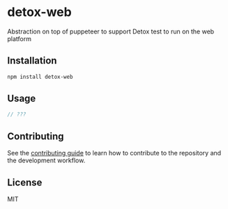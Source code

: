 # detox-web

Abstraction on top of puppeteer to support Detox test to run on the web platform

## Installation

```sh
npm install detox-web
```

## Usage

```js
// ???
```

## Contributing

See the [contributing guide](CONTRIBUTING.md) to learn how to contribute to the repository and the development workflow.

## License

MIT
